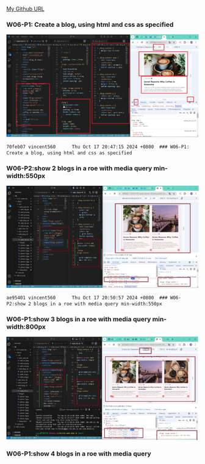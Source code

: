 
[My Github URL](https://github.com/vincent560/1131-sweb-demo-36.git)

### W06-P1: Create a blog, using html and css as specified
 
 
![](w06-p1.jpg)
```
70feb07 vincent560      Thu Oct 17 20:47:15 2024 +0800  ### W06-P1: Create a blog, using html and css as specified
```
 ### W06-P2:show 2 blogs in a roe with media query min-width:550px
 ![](w06-p2.jpg)
 ```
 ae95401 vincent560      Thu Oct 17 20:50:57 2024 +0800  ### W06-P2:show 2 blogs in a roe with media query min-width:550px
 ```
 ### W06-P1:show 3 blogs in a roe with media query min-width:800px
  ![](w06-p3.jpg)

### W06-P1:show 4 blogs in a roe with media query 
